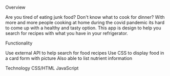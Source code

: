 Overview

Are you tired of eating junk food? Don't know what to cook for dinner? With more and more people cooking at home during the covid pandemic its hard to come up with a healthy and tasty option. This app is design to help you search for recipes with what you have in your refrigerator.

Functionality

Use external API to help search for food recipes
Use CSS to display food in a card form with picture
Also able to list nutrient information


Technology
CSS/HTML
JavaScript
